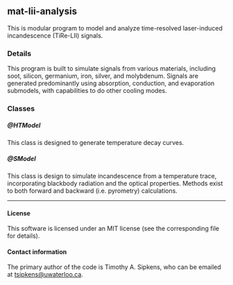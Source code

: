 ## mat-lii-analysis

This is modular program to model and analyze time-resolved laser-induced
incandescence (TiRe-LII) signals.


### Details

This program is built to simulate signals from various materials,
including soot, silicon, germanium, iron, silver, and molybdenum.
Signals are generated predominantly using absorption, conduction,
and evaporation submodels, with capabilities to do other cooling
modes.

### Classes

##### @HTModel

This class is designed to generate temperature 
decay curves. 

##### @SModel

This class is design to simulate incandescence 
from a temperature trace, incorporating blackbody
radiation and the optical properties. Methods exist
to both forward and backward (i.e. pyrometry) 
calculations. 

----------------------------------------------------------------------

#### License

This software is licensed under an MIT license (see the corresponding file
for details).


#### Contact information

The primary author of the code is Timothy A. Sipkens, who can be
emailed at [tsipkens@uwaterloo.ca](mailto:tsipkens@uwaterloo.ca).
